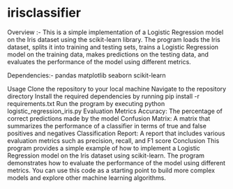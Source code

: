 # irisclassifier
Overview :-
This is a simple implementation of a Logistic Regression model on the Iris dataset using the scikit-learn library. The program loads the Iris dataset, splits it into training and testing sets, trains a Logistic Regression model on the training data, makes predictions on the testing data, and evaluates the performance of the model using different metrics.

Dependencies:-
pandas
matplotlib
seaborn
scikit-learn

Usage
Clone the repository to your local machine
Navigate to the repository directory
Install the required dependencies by running pip install -r requirements.txt
Run the program by executing python logistic_regression_iris.py
Evaluation Metrics
Accuracy: The percentage of correct predictions made by the model
Confusion Matrix: A matrix that summarizes the performance of a classifier in terms of true and false positives and negatives
Classification Report: A report that includes various evaluation metrics such as precision, recall, and F1 score
Conclusion
This program provides a simple example of how to implement a Logistic Regression model on the Iris dataset using scikit-learn. The program demonstrates how to evaluate the performance of the model using different metrics. You can use this code as a starting point to build more complex models and explore other machine learning algorithms.
